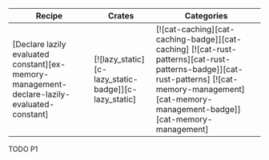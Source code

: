 | Recipe | Crates | Categories |
|--------|--------|------------|
| [Declare lazily evaluated constant][ex-memory-management-declare-lazily-evaluated-constant] | [![lazy_static][c-lazy_static-badge]][c-lazy_static] | [![cat-caching][cat-caching-badge]][cat-caching] [![cat-rust-patterns][cat-rust-patterns-badge]][cat-rust-patterns] [![cat-memory-management][cat-memory-management-badge]][cat-memory-management] |

<div class="hidden">
TODO P1
</div>
